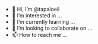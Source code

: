 - 👋 Hi, I’m @tapaloeil
- 👀 I’m interested in ...
- 🌱 I’m currently learning ...
- 💞️ I’m looking to collaborate on ...
- 📫 How to reach me ...

<!---
tapaloeil/tapaloeil is a ✨ special ✨ repository because its `README.md` (this file) appears on your GitHub profile.
You can click the Preview link to take a look at your changes.
--->
